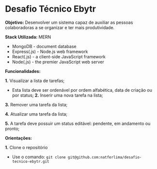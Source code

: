 # Desafio Técnico Ebytr

**Objetivo:** Desenvolver um sistema capaz de auxiliar as pessoas colaboradoras a se organizar e ter mais produtividade.

**Stack Utilizada:** MERN
* MongoDB - document database
* Express(.js) - Node.js web framework
* React(.js) - a client-side JavaScript framework
* Node(.js) - the premier JavaScript web server

**Funcionalidades:**

**1.** Visualizar a lista de tarefas;
* Esta lista deve ser ordenável por ordem alfabética, data de criação ou por status;
**2.** Inserir uma nova tarefa na lista;

**3.** Remover uma tarefa da lista;

**4.** Atualizar uma tarefa da lista;

**5.** A tarefa deve possuir um status editável: pendente, em andamento ou pronto;

**Orientações:**

**1.** Clone o repositório
* Use o comando: ```git clone git@github.com:natferlima/desafio-tecnico-ebytr.git ```